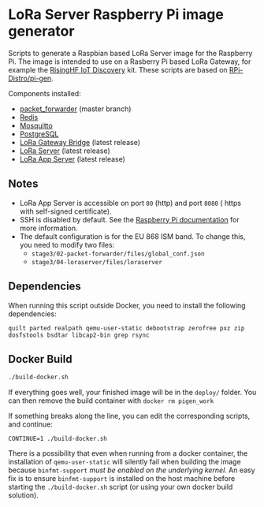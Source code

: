 # LoRa Server Raspberry Pi image generator

Scripts to generate a Raspbian based LoRa Server image for the Raspberry Pi.
The image is intended to use on a Rasberry Pi based LoRa Gateway, for example
the [RisingHF IoT Discovery](http://www.risinghf.com/product/risinghf-iot-dicovery/?lang=en)
kit.
These scripts are based on [RPi-Distro/pi-gen](https://github.com/RPi-Distro/pi-gen).

Components installed:

* [packet_forwarder](https://github.com/Lora-net/packet_forwarder) (master branch)
* [Redis](https://redis.io)
* [Mosquitto](https://mosquitto.org)
* [PostgreSQL](https://www.postgresql.org)
* [LoRa Gateway Bridge](https://docs.loraserver.io/lora-gateway-bridge/) (latest release)
* [LoRa Server](https://docs.loraserver.io/loraserver/) (latest release)
* [LoRa App Server](https://docs.loraserver.io/lora-app-server/) (latest release)

## Notes

* LoRa App Server is accessible on port `80` (http) and port `8080` (
  https with self-signed certificate).
* SSH is disabled by default. See the
  [Raspberry Pi documentation](https://www.raspberrypi.org/documentation/remote-access/ssh/)
  for more information.
* The default configuration is for the EU 868 ISM band. To change this, you
  need to modify two files:
  * `stage3/02-packet-forwarder/files/global_conf.json`
  * `stage3/04-loraserver/files/loraserver`

## Dependencies

When running this script outside Docker, you need to install the following
dependencies:

`quilt parted realpath qemu-user-static debootstrap zerofree pxz zip dosfstools bsdtar libcap2-bin grep rsync`

## Docker Build

```bash
./build-docker.sh
```

If everything goes well, your finished image will be in the `deploy/` folder.
You can then remove the build container with `docker rm pigen_work`

If something breaks along the line, you can edit the corresponding scripts, and
continue:

```
CONTINUE=1 ./build-docker.sh
```

There is a possibility that even when running from a docker container,
the installation of `qemu-user-static` will silently fail when building the
image because `binfmt-support` _must be enabled on the underlying kernel_.
An easy fix is to ensure `binfmt-support` is installed on the host machine
before starting the `./build-docker.sh` script (or using your own docker build
solution).
